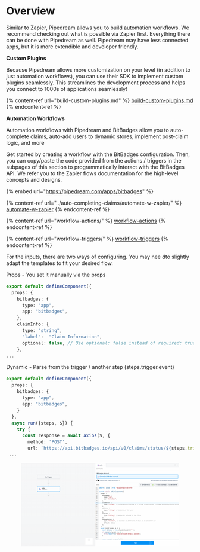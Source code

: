 # Overview

Similar to Zapier, Pipedream allows you to build automation workflows. We recommend checking out what is possible via Zapier first. Everything there can be done with Pipedream as well. Pipedream may have less connected apps, but it is more extendible and developer friendly.

**Custom Plugins**

Because Pipedream allows more customization on your level (in addition to just automation workflows), you can use their SDK to implement custom plugins seamlessly. This streamlines the development process and helps you connect to 1000s of applications seamlessly!

{% content-ref url="build-custom-plugins.md" %}
[build-custom-plugins.md](build-custom-plugins.md)
{% endcontent-ref %}

**Automation Workflows**

Automation workflows with Pipedream and BitBadges allow you to auto-complete claims, auto-add users to dynamic stores, implement post-claim logic, and more

Get started by creating a workflow with the BitBadges configuration. Then, you can copy/paste the code provided from the actions / triggers in the subpages of this section to programmatically interact with the BitBadges API. We refer you to the Zapier flows documentation for the high-level concepts and designs.

{% embed url="https://pipedream.com/apps/bitbadges" %}

{% content-ref url="../auto-completing-claims/automate-w-zapier/" %}
[automate-w-zapier](../auto-completing-claims/automate-w-zapier/)
{% endcontent-ref %}

{% content-ref url="workflow-actions/" %}
[workflow-actions](workflow-actions/)
{% endcontent-ref %}

{% content-ref url="workflow-triggers/" %}
[workflow-triggers](workflow-triggers/)
{% endcontent-ref %}

For the inputs, there are two ways of configuring. You may nee dto slightly adapt the templates to fit your desired flow.

Props - You set it manually via the props

```typescript
export default defineComponent({
  props: {
    bitbadges: {
      type: "app",
      app: "bitbadges",
    },
    claimInfo: {
      type: "string",
      "label":  "Claim Information",
      optional: false, // Use optional: false instead of required: true
    },
...
```

Dynamic - Parse from the trigger / another step (steps.trigger.event)

```typescript
export default defineComponent({
  props: {
    bitbadges: {
      type: "app",
      app: "bitbadges",
    }
  },
  async run({steps, $}) {
    try {
      const response = await axios($, {
        method: 'POST',
        url: `https://api.bitbadges.io/api/v0/claims/status/${steps.trigger.event.claimAttemptId}`,
 ...
```

<figure><img src="../../../.gitbook/assets/image (4).png" alt=""><figcaption></figcaption></figure>

